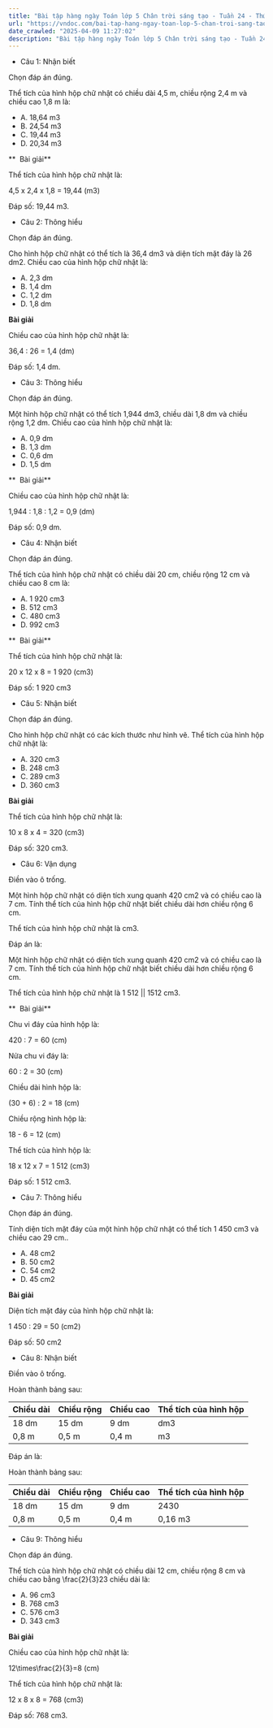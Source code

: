 ```yaml
---
title: "Bài tập hàng ngày Toán lớp 5 Chân trời sáng tạo - Tuần 24 - Thứ 2 gồm các câu hỏi tổng hợp nội dung Thể tích hình hộp chữ nhật được học ở Tuần 24 trong chương trình Toán lớp 5 Tập 2 Chân trời sáng tạo"
url: "https://vndoc.com/bai-tap-hang-ngay-toan-lop-5-chan-troi-sang-tao-tuan-24-thu-2-337541"
date_crawled: "2025-04-09 11:27:02"
description: "Bài tập hàng ngày Toán lớp 5 Chân trời sáng tạo - Tuần 24 - Thứ 2 gồm các câu hỏi tổng hợp nội dung Thể tích hình hộp chữ nhật được học ở Tuần 24 trong chương trình Toán lớp 5 Tập 2 Chân trời sáng tạo"
---
```


* Câu 1:  Nhận biết

Chọn đáp án đúng.

Thể tích của hình hộp chữ nhật có chiều dài 4,5 m, chiều rộng 2,4 m và chiều cao 1,8 m là:

  * A. 18,64 m3
  * B. 24,54 m3
  * C. 19,44 m3
  * D. 20,34 m3



**  Bài giải**

Thể tích của hình hộp chữ nhật là:

4,5 x 2,4 x 1,8 = 19,44 (m3)

Đáp số: 19,44 m3.

* Câu 2:  Thông hiểu

Chọn đáp án đúng.

Cho hình hộp chữ nhật có thể tích là 36,4 dm3 và diện tích mặt đáy là 26 dm2. Chiều cao của hình hộp chữ nhật là:

  * A. 2,3 dm 
  * B. 1,4 dm 
  * C. 1,2 dm 
  * D. 1,8 dm 



**Bài giải**

Chiều cao của hình hộp chữ nhật là:

36,4 : 26 = 1,4 (dm)

Đáp số: 1,4 dm.

* Câu 3:  Thông hiểu

Chọn đáp án đúng.

Một hình hộp chữ nhật có thể tích 1,944 dm3, chiều dài 1,8 dm và chiều rộng 1,2 dm. Chiều cao của hình hộp chữ nhật là:

  * A. 0,9 dm 
  * B. 1,3 dm 
  * C. 0,6 dm 
  * D. 1,5 dm 



**  Bài giải**

Chiều cao của hình hộp chữ nhật là:

1,944 : 1,8 : 1,2 = 0,9 (dm)

Đáp số: 0,9 dm.

* Câu 4:  Nhận biết

Chọn đáp án đúng.

Thể tích của hình hộp chữ nhật có chiều dài 20 cm, chiều rộng 12 cm và chiều cao 8 cm là:

  * A. 1 920 cm3
  * B. 512 cm3
  * C. 480 cm3
  * D. 992 cm3



**  Bài giải**

Thể tích của hình hộp chữ nhật là:

20 x 12 x 8 = 1 920 (cm3)

Đáp số: 1 920 cm3

* Câu 5:  Nhận biết

Chọn đáp án đúng.

Cho hình hộp chữ nhật có các kích thước như hình vẽ. Thể tích của hình hộp chữ nhật là:

  * A. 320 cm3
  * B. 248 cm3
  * C. 289 cm3
  * D. 360 cm3



**Bài giải**

Thể tích của hình hộp chữ nhật là:

10 x 8 x 4 = 320 (cm3)

Đáp số: 320 cm3.

* Câu 6:  Vận dụng

Điền vào ô trống.

Một hình hộp chữ nhật có diện tích xung quanh 420 cm2 và có chiều cao là 7 cm. Tính thể tích của hình hộp chữ nhật biết chiều dài hơn chiều rộng 6 cm.

Thể tích của hình hộp chữ nhật là  cm3.

Đáp án là:

Một hình hộp chữ nhật có diện tích xung quanh 420 cm2 và có chiều cao là 7 cm. Tính thể tích của hình hộp chữ nhật biết chiều dài hơn chiều rộng 6 cm.

Thể tích của hình hộp chữ nhật là 1 512 || 1512 cm3.

**  Bài giải**

Chu vi đáy của hình hộp là:

420 : 7 = 60 (cm)

Nửa chu vi đáy là:

60 : 2 = 30 (cm)

Chiều dài hình hộp là:

(30 + 6) : 2 = 18 (cm)

Chiều rộng hình hộp là:

18 - 6 = 12 (cm)

Thể tích của hình hộp là:

18 x 12 x 7 = 1 512 (cm3)

Đáp số: 1 512 cm3.

* Câu 7:  Thông hiểu

Chọn đáp án đúng.

Tính diện tích mặt đáy của một hình hộp chữ nhật có thể tích 1 450 cm3 và chiều cao 29 cm..

  * A. 48 cm2
  * B. 50 cm2
  * C. 54 cm2
  * D. 45 cm2



**Bài giải**

Diện tích mặt đáy của hình hộp chữ nhật là:

1 450 : 29 = 50 (cm2)

Đáp số: 50 cm2

* Câu 8:  Nhận biết

Điền vào ô trống.

Hoàn thành bảng sau:

Chiều dài| Chiều rộng| Chiều cao| Thể tích của hình hộp  
---|---|---|---  
18 dm| 15 dm| 9 dm|  dm3  
0,8 m| 0,5 m| 0,4 m|  m3  
  
Đáp án là:

Hoàn thành bảng sau:

Chiều dài| Chiều rộng| Chiều cao| Thể tích của hình hộp  
---|---|---|---  
18 dm| 15 dm| 9 dm| 2430 || 2 430 dm3  
0,8 m| 0,5 m| 0,4 m| 0,16 m3  
  
* Câu 9:  Thông hiểu

Chọn đáp án đúng.

Thể tích của hình hộp chữ nhật có chiều dài 12 cm, chiều rộng 8 cm và chiều cao bằng \\frac{2}{3}23 chiều dài là:

  * A. 96 cm3
  * B. 768 cm3
  * C. 576 cm3
  * D. 343 cm3



**Bài giải**

Chiều cao của hình hộp chữ nhật là:

12\\times\\frac{2}{3}=8 (cm)

Thể tích của hình hộp chữ nhật là:

12 x 8 x 8 = 768 (cm3)

Đáp số: 768 cm3.
